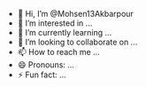 - 👋 Hi, I’m @Mohsen13Akbarpour
- 👀 I’m interested in ...
- 🌱 I’m currently learning ...
- 💞️ I’m looking to collaborate on ...
- 📫 How to reach me ...
- 😄 Pronouns: ...
- ⚡ Fun fact: ...

<!---
Mohsen13Akbarpour/Mohsen13Akbarpour is a ✨ special ✨ repository because its `README.md` (this file) appears on your GitHub profile.
You can click the Preview link to take a look at your changes.
--->
